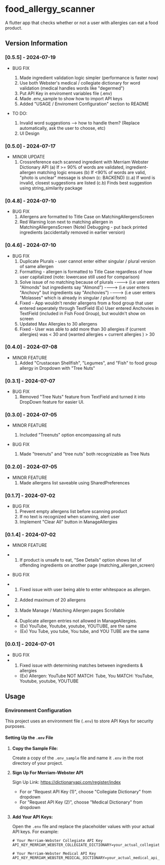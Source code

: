 # food_allergy_scanner

A flutter app that checks whether or not a user with allergies can eat a food product.

## Version Information

### [0.5.5] - 2024-07-19
- BUG FIX
    1) Made ingredient validation logic simpler (performance is faster now)
    2) Use both Webster's medical / collegiate dictionary for word validation (medical handles words like "degermed")
    3) Put API Key in enviroment variables file (.env)
    4) Made .env_sample to show how to import API keys
    5) Added "USAGE / Enviroment Configuration" section to README

- TO DO:
    1) Invalid word suggestions --> how to handle them? (Replace automatically, ask the user to choose, etc)
    2) UI Design

### [0.5.0] - 2024-07-17
- MINOR UPDATE
    1) Crossreference each scanned ingredient with Merriam Webster Dictionary API
      (a) If >= 90% of words are validated, ingredient-allergen matching logic ensues
      (b) If <90% of words are valid, "photo is unclear" message is shown
      (c: BACKEND)
        (c.a) If word is invalid, closest suggestions are listed
        (c.b) Finds best suggestion using string_similarity package

### [0.4.8] - 2024-07-10

- BUG FIX
    1) Allergens are formatted to Title Case on MatchingAllergensScreen 
    2) Red Warning Icon next to matching allergen in MatchingAllergensScreen
    (Note) Debugging - put back printed ingredients (accidentally removed in earlier version)

### [0.4.6] - 2024-07-10

- BUG FIX
    1) Duplicate Plurals - user cannot enter either singular / plural version of same allergen
    2) Formatting - allergen is formatted to Title Case regardless of how user capitalized 
        (note: lowercase still used for comparison)
    3) Solve issue of no matching because of plurals 
        ----> (i.e user enters "Almonds" but ingredients say "Almond")
        ----> (i.e user enters "Anchovy" but ingredients say "Anchovies")
        ----> (i.e user enters "Molasses" which is already in singular / plural form)
    4) Fixed - App wouldn't render allergens from a food group that user entered seperately through TextField 
        (Ex) User entered Anchovies in TextField (included in Fish Food Group), but wouldn't show on screen
    5) Updated Max Allergies to 30 allergens 
    6) Fixed - User was able to add more than 30 allergies if (current allergies) was < 30 and (wanted allergies + current allergies ) > 30

### [0.4.0] - 2024-07-08
- MINOR FEATURE
    1) Added "Crustacean Shellfish", "Legumes", and "Fish" to food group allergy in Dropdown with "Tree Nuts"

### [0.3.1] - 2024-07-07
- BUG FIX
    1) Removed "Tree Nuts" feature from TextField and turned it into DropDown feature for easier UI.

### [0.3.0] - 2024-07-05
- MINOR FEATURE
    1) Included "Treenuts" option encompassing all nuts
 
- BUG FIX
    1) Made "treenuts" and "tree nuts" both recognizable as Tree Nuts


### [0.2.0] - 2024-07-05
- MINOR FEATURE
    1) Made allergens list saveable using SharedPreferences


### [0.1.7] - 2024-07-02
- BUG FIX
  1) Prevent empty allergens list before scanning product
  2) If no text is recognized when scanning, alert user
  3) Implement "Clear All" button in ManageAllergies


### [0.1.4] - 2024-07-02
- MINOR FEATURE
- 1) If product is unsafe to eat, "See Details" option shows list of offending ingredients on another page (matching_allergen_screen)

- BUG FIX
- 1) Fixed issue with user being able to enter whitespace as allergen.
- 2) Added maximum of 20 allergens 
- 3) Made Manage / Matching Allergen pages Scrollable
- 4) Duplicate allergen entries not allowed in ManageAllergies.
    - (Ex) YouTube, Youtube, youtube, YOUTUBE, are the same
    - (Ex) You Tube, you tube, You tube, and YOU TUBE are the same


### [0.0.1] - 2024-07-01
- BUG FIX
- 1) Fixed issue with determining matches between ingredients & allergies
    - (Ex) Allergen: YouTube
        NOT MATCH: Tube, You
        MATCH: YouTube, Youtube, youtube, YOUTUBE

## Usage
### Environment Configuration

This project uses an environment file (`.env`) to store API Keys for security purposes.

#### Setting Up the `.env` File

1. **Copy the Sample File:**

   Create a copy of the `.env_sample` file and name it `.env` in the root directory of your project.

2.  **Sign Up For Merriam-Webster API**

    Sign Up Link: https://dictionaryapi.com/register/index
    - For or "Request API Key (1)", choose "Collegiate Dictionary" from dropdown
    - For "Request API Key (2)", choose "Medical Dictionary" from dropdown


4. **Add Your API Keys:**

   Open the `.env` file and replace the placeholder values with your actual API keys. For example:

   ```plaintext
   # Your Merriam-Webster Collegiate API Key
   API_KEY_MERRIAM_WEBSTER_COLLEGIATE_DICTIONARY=your_actual_collegiate_api_key

   # Your Merriam-Webster Medical API Key
   API_KEY_MERRIAM_WEBSTER_MEDICAL_DICTIONARY=your_actual_medical_api_key


